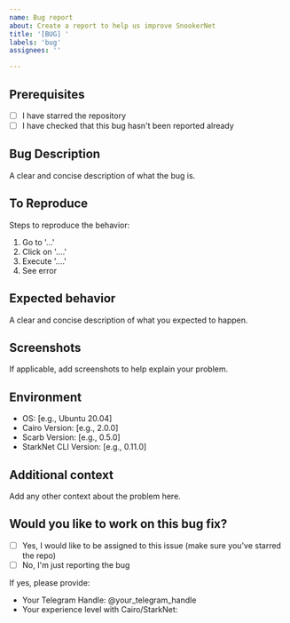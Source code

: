 ```yaml
---
name: Bug report
about: Create a report to help us improve SnookerNet
title: '[BUG] '
labels: 'bug'
assignees: ''

---
```


## Prerequisites
- [ ] I have starred the repository
- [ ] I have checked that this bug hasn't been reported already

## Bug Description
A clear and concise description of what the bug is.

## To Reproduce
Steps to reproduce the behavior:
1. Go to '...'
2. Click on '....'
3. Execute '....'
4. See error

## Expected behavior
A clear and concise description of what you expected to happen.

## Screenshots
If applicable, add screenshots to help explain your problem.

## Environment
- OS: [e.g., Ubuntu 20.04]
- Cairo Version: [e.g., 2.0.0]
- Scarb Version: [e.g., 0.5.0]
- StarkNet CLI Version: [e.g., 0.11.0]

## Additional context
Add any other context about the problem here.

## Would you like to work on this bug fix?
- [ ] Yes, I would like to be assigned to this issue (make sure you've starred the repo)
- [ ] No, I'm just reporting the bug

If yes, please provide:
- Your Telegram Handle: @your_telegram_handle
- Your experience level with Cairo/StarkNet: 